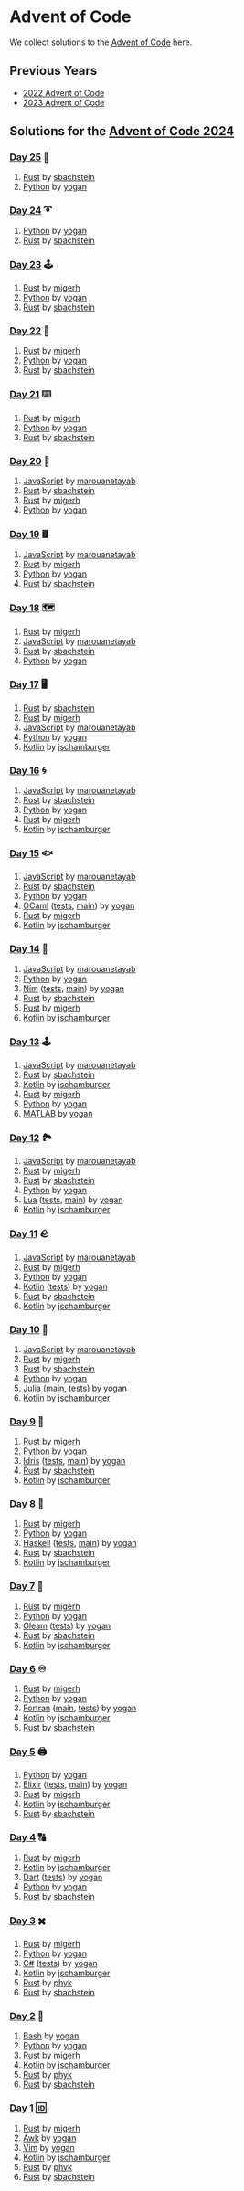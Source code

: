 # Advent of Code

We collect solutions to the [Advent of Code](https://adventofcode.com/) here.

## Previous Years

- [2022 Advent of Code](2022.md)
- [2023 Advent of Code](2023.md)

## Solutions for the [Advent of Code 2024](https://adventofcode.com/2024)


### [Day 25](https://adventofcode.com/2024/day/25) 🔑

1. [Rust](https://github.com/sbachstein/advent-of-code-2024/tree/main/day-25/src) by [sbachstein]
1. [Python](https://github.com/yogan/advent-of-code/blob/main/2024/day-25-python/aoc.py) by [yogan]

### [Day 24](https://adventofcode.com/2024/day/24) ➰

1. [Python](https://github.com/yogan/advent-of-code/blob/main/2024/day-24-python/aoc.py) by [yogan]
1. [Rust](https://github.com/sbachstein/advent-of-code-2024/tree/main/day-24/src) by [sbachstein]

### [Day 23](https://adventofcode.com/2024/day/23) 🕹️

1. [Rust](https://github.com/migerh/aoc-2024/blob/main/src/day23/mod.rs) by [migerh]
1. [Python](https://github.com/yogan/advent-of-code/blob/main/2024/day-23-python/aoc.py) by [yogan]
1. [Rust](https://github.com/sbachstein/advent-of-code-2024/tree/main/day-23/src) by [sbachstein]

### [Day 22](https://adventofcode.com/2024/day/22) 🍌

1. [Rust](https://github.com/migerh/aoc-2024/blob/main/src/day22/mod.rs) by [migerh]
1. [Python](https://github.com/yogan/advent-of-code/blob/main/2024/day-22-python/aoc.py) by [yogan]
1. [Rust](https://github.com/sbachstein/advent-of-code-2024/tree/main/day-22/src) by [sbachstein]

### [Day 21](https://adventofcode.com/2024/day/21) ⌨️

1. [Rust](https://github.com/migerh/aoc-2024/blob/main/src/day21/mod.rs) by [migerh]
1. [Python](https://github.com/yogan/advent-of-code/blob/main/2024/day-21-python/aoc.py) by [yogan]
1. [Rust](https://github.com/sbachstein/advent-of-code-2024/tree/main/day-21/src) by [sbachstein]

### [Day 20](https://adventofcode.com/2024/day/20) 🏁

1. [JavaScript](https://github.com/marouanetayab/Advent_of_Code_2024/blob/main/Day20/solution.js) by [marouanetayab]
1. [Rust](https://github.com/sbachstein/advent-of-code-2024/tree/main/day-20/src) by [sbachstein]
1. [Rust](https://github.com/migerh/aoc-2024/blob/main/src/day20/mod.rs) by [migerh]
1. [Python](https://github.com/yogan/advent-of-code/blob/main/2024/day-20-python/aoc.py) by [yogan]

### [Day 19](https://adventofcode.com/2024/day/19) 𖡴

1. [JavaScript](https://github.com/marouanetayab/Advent_of_Code_2024/blob/main/Day19/solution.js) by [marouanetayab]
1. [Rust](https://github.com/migerh/aoc-2024/blob/main/src/day19/mod.rs) by [migerh]
1. [Python](https://github.com/yogan/advent-of-code/blob/main/2024/day-19-python/aoc.py) by [yogan]
1. [Rust](https://github.com/sbachstein/advent-of-code-2024/tree/main/day-19/src) by [sbachstein]

### [Day 18](https://adventofcode.com/2024/day/18) 🗺️

1. [Rust](https://github.com/migerh/aoc-2024/blob/main/src/day18/mod.rs) by [migerh]
1. [JavaScript](https://github.com/marouanetayab/Advent_of_Code_2024/blob/main/Day18/solution.js) by [marouanetayab]
1. [Rust](https://github.com/sbachstein/advent-of-code-2024/tree/main/day-18/src) by [sbachstein]
1. [Python](https://github.com/yogan/advent-of-code/blob/main/2024/day-18-python/aoc.py) by [yogan]

### [Day 17](https://adventofcode.com/2024/day/17) 🖥️

1. [Rust](https://github.com/sbachstein/advent-of-code-2024/tree/main/day-17/src) by [sbachstein]
1. [Rust](https://github.com/migerh/aoc-2024/blob/main/src/day17/mod.rs) by [migerh]
1. [JavaScript](https://github.com/marouanetayab/Advent_of_Code_2024/blob/main/Day17/solution.js) by [marouanetayab]
1. [Python](https://github.com/yogan/advent-of-code/blob/main/2024/day-17-python/aoc.py) by [yogan]
1. [Kotlin](https://github.com/jschamburger/advent-of-code-2024/blob/main/src/Day17.kt) by [jschamburger]

### [Day 16](https://adventofcode.com/2024/day/16) 🌀

1. [JavaScript](https://github.com/marouanetayab/Advent_of_Code_2024/blob/main/Day16/solution.js) by [marouanetayab]
1. [Rust](https://github.com/sbachstein/advent-of-code-2024/tree/main/day-16/src) by [sbachstein]
1. [Python](https://github.com/yogan/advent-of-code/blob/main/2024/day-16-python/aoc.py) by [yogan]
1. [Rust](https://github.com/migerh/aoc-2024/blob/main/src/day16/mod.rs) by [migerh]
1. [Kotlin](https://github.com/jschamburger/advent-of-code-2024/blob/main/src/Day16.kt) by [jschamburger]

### [Day 15](https://adventofcode.com/2024/day/15) 🐟

1. [JavaScript](https://github.com/marouanetayab/Advent_of_Code_2024/blob/main/Day15/solution.js) by [marouanetayab]
1. [Rust](https://github.com/sbachstein/advent-of-code-2024/tree/main/day-15/src) by [sbachstein]
1. [Python](https://github.com/yogan/advent-of-code/blob/main/2024/day-15-python/aoc.py) by [yogan]
1. [OCaml](https://github.com/yogan/advent-of-code/blob/main/2024/day-15-ocaml/lib/aoc.ml) ([tests](https://github.com/yogan/advent-of-code/blob/main/2024/day-15-ocaml/test/test_aoc.ml), [main](https://github.com/yogan/advent-of-code/blob/main/2024/day-15-ocaml/bin/main.ml)) by [yogan]
1. [Rust](https://github.com/migerh/aoc-2024/blob/main/src/day15/mod.rs) by [migerh]
1. [Kotlin](https://github.com/jschamburger/advent-of-code-2024/blob/main/src/Day15.kt) by [jschamburger]

### [Day 14](https://adventofcode.com/2024/day/14) 🤖

1. [JavaScript](https://github.com/marouanetayab/Advent_of_Code_2024/blob/main/Day14/solution.js) by [marouanetayab]
1. [Python](https://github.com/yogan/advent-of-code/blob/main/2024/day-14-python/aoc.py) by [yogan]
1. [Nim](https://github.com/yogan/advent-of-code/blob/main/2024/day-14-nim/lib.nim) ([tests](https://github.com/yogan/advent-of-code/blob/main/2024/day-14-nim/tests.nim), [main](https://github.com/yogan/advent-of-code/blob/main/2024/day-14-nim/main.nim)) by [yogan]
1. [Rust](https://github.com/sbachstein/advent-of-code-2024/tree/main/day-14/src) by [sbachstein]
1. [Rust](https://github.com/migerh/aoc-2024/blob/main/src/day14/mod.rs) by [migerh]
1. [Kotlin](https://github.com/jschamburger/advent-of-code-2024/blob/main/src/Day14.kt) by [jschamburger]

### [Day 13](https://adventofcode.com/2024/day/13) 🕹

1. [JavaScript](https://github.com/marouanetayab/Advent_of_Code_2024/blob/main/Day13/solution.js) by [marouanetayab]
1. [Rust](https://github.com/sbachstein/advent-of-code-2024/tree/main/day-13/src) by [sbachstein]
1. [Kotlin](https://github.com/jschamburger/advent-of-code-2024/blob/main/src/Day13.kt) by [jschamburger]
1. [Rust](https://github.com/migerh/aoc-2024/blob/main/src/day13/mod.rs) by [migerh]
1. [Python](https://github.com/yogan/advent-of-code/blob/main/2024/day-13-python/aoc.py) by [yogan]
1. [MATLAB](https://github.com/yogan/advent-of-code/blob/main/2024/day-13-matlab/aoc.m) by [yogan]

### [Day 12](https://adventofcode.com/2024/day/12) 🏞️

1. [JavaScript](https://github.com/marouanetayab/Advent_of_Code_2024/blob/main/Day12/solution.js) by [marouanetayab]
1. [Rust](https://github.com/migerh/aoc-2024/blob/main/src/day12/mod.rs) by [migerh]
1. [Rust](https://github.com/sbachstein/advent-of-code-2024/tree/main/day-12/src) by [sbachstein]
1. [Python](https://github.com/yogan/advent-of-code/blob/main/2024/day-12-python/aoc.py) by [yogan]
1. [Lua](https://github.com/yogan/advent-of-code/blob/main/2024/day-12-lua/aoc.lua) ([tests](https://github.com/yogan/advent-of-code/blob/main/2024/day-12-lua/aoc_spec.lua), [main](https://github.com/yogan/advent-of-code/blob/main/2024/day-12-lua/main.lua)) by [yogan]
1. [Kotlin](https://github.com/jschamburger/advent-of-code-2024/blob/main/src/Day12.kt) by [jschamburger]

### [Day 11](https://adventofcode.com/2024/day/11) 🪨

1. [JavaScript](https://github.com/marouanetayab/Advent_of_Code_2024/blob/main/Day11/solution.js) by [marouanetayab]
1. [Rust](https://github.com/migerh/aoc-2024/blob/main/src/day11/mod.rs) by [migerh]
1. [Python](https://github.com/yogan/advent-of-code/blob/main/2024/day-11-python/aoc.py) by [yogan]
1. [Kotlin](https://github.com/yogan/advent-of-code/blob/main/2024/day-11-kotlin/app/src/main/kotlin/aoc/App.kt) ([tests](https://github.com/yogan/advent-of-code/blob/main/2024/day-11-kotlin/app/src/test/kotlin/aoc/AppTest.kt)) by [yogan]
1. [Rust](https://github.com/sbachstein/advent-of-code-2024/tree/main/day-11/src) by [sbachstein]
1. [Kotlin](https://github.com/jschamburger/advent-of-code-2024/blob/main/src/Day11.kt) by [jschamburger]

### [Day 10](https://adventofcode.com/2024/day/10) 🌋

1. [JavaScript](https://github.com/marouanetayab/Advent_of_Code_2024/blob/main/Day10/solution.js) by [marouanetayab]
1. [Rust](https://github.com/migerh/aoc-2024/blob/main/src/day10/mod.rs) by [migerh]
1. [Rust](https://github.com/sbachstein/advent-of-code-2024/tree/main/day-10/src) by [sbachstein]
1. [Python](https://github.com/yogan/advent-of-code/blob/main/2024/day-10-python/aoc.py) by [yogan]
1. [Julia](https://github.com/yogan/advent-of-code/blob/main/2024/day-10-julia/src/AoC.jl) ([main](https://github.com/yogan/advent-of-code/blob/main/2024/day-10-julia/src/main.jl), [tests](https://github.com/yogan/advent-of-code/blob/main/2024/day-10-julia/test/runtests.jl)) by [yogan]
1. [Kotlin](https://github.com/jschamburger/advent-of-code-2024/blob/main/src/Day10.kt) by [jschamburger]

### [Day 9](https://adventofcode.com/2024/day/9) 💾

1. [Rust](https://github.com/migerh/aoc-2024/blob/main/src/day09/mod.rs) by [migerh]
1. [Python](https://github.com/yogan/advent-of-code/blob/main/2024/day-09-python/aoc.py) by [yogan]
1. [Idris](https://github.com/yogan/advent-of-code/blob/main/2024/day-09-idris2/AoC.idr) ([tests](https://github.com/yogan/advent-of-code/blob/main/2024/day-09-idris2/Tests.idr), [main](https://github.com/yogan/advent-of-code/blob/main/2024/day-09-idris2/Main.idr)) by [yogan]
1. [Rust](https://github.com/sbachstein/advent-of-code-2024/tree/main/day-09/src) by [sbachstein]
1. [Kotlin](https://github.com/jschamburger/advent-of-code-2024/blob/main/src/Day09.kt) by [jschamburger]

### [Day 8](https://adventofcode.com/2024/day/8) 📡

1. [Rust](https://github.com/migerh/aoc-2024/blob/main/src/day08/mod.rs) by [migerh]
1. [Python](https://github.com/yogan/advent-of-code/blob/main/2024/day-08-python/aoc.py) by [yogan]
1. [Haskell](https://github.com/yogan/advent-of-code/blob/main/2024/day-08-haskell/src/Lib.hs) ([tests](https://github.com/yogan/advent-of-code/blob/main/2024/day-08-haskell/test/Spec.hs), [main](https://github.com/yogan/advent-of-code/blob/main/2024/day-08-haskell/app/Main.hs)) by [yogan]
1. [Rust](https://github.com/sbachstein/advent-of-code-2024/tree/main/day-08/src) by [sbachstein]
1. [Kotlin](https://github.com/jschamburger/advent-of-code-2024/blob/main/src/Day08.kt) by [jschamburger]

### [Day 7](https://adventofcode.com/2024/day/7) 🌉

1. [Rust](https://github.com/migerh/aoc-2024/blob/main/src/day07/mod.rs) by [migerh]
1. [Python](https://github.com/yogan/advent-of-code/blob/main/2024/day-07-python/aoc.py) by [yogan]
1. [Gleam](https://github.com/yogan/advent-of-code/blob/main/2024/day-07-gleam/src/aoc.gleam) ([tests](https://github.com/yogan/advent-of-code/blob/main/2024/day-07-gleam/test/aoc_test.gleam)) by [yogan]
1. [Rust](https://github.com/sbachstein/advent-of-code-2024/tree/main/day-07/src) by [sbachstein]
1. [Kotlin](https://github.com/jschamburger/advent-of-code-2024/blob/main/src/Day07.kt) by [jschamburger]

### [Day 6](https://adventofcode.com/2024/day/6) ♾️

1. [Rust](https://github.com/migerh/aoc-2024/blob/main/src/day06/mod.rs) by [migerh]
1. [Python](https://github.com/yogan/advent-of-code/blob/main/2024/day-06-python/aoc.py) by [yogan]
1. [Fortran](https://github.com/yogan/advent-of-code/blob/main/2024/day-06-fortran/aoc.f90) ([main](https://github.com/yogan/advent-of-code/blob/main/2024/day-06-fortran/main.f90), [tests](https://github.com/yogan/advent-of-code/blob/main/2024/day-06-fortran/tests.f90)) by [yogan]
1. [Kotlin](https://github.com/jschamburger/advent-of-code-2024/blob/main/src/Day06.kt) by [jschamburger]
1. [Rust](https://github.com/sbachstein/advent-of-code-2024/tree/main/day-06/src) by [sbachstein]

### [Day 5](https://adventofcode.com/2024/day/5) 🖨️

1. [Python](https://github.com/yogan/advent-of-code/blob/main/2024/day-05-python/aoc.py) by [yogan]
1. [Elixir](https://github.com/yogan/advent-of-code/blob/main/2024/day-05-elixir/lib/aoc.ex) ([tests](https://github.com/yogan/advent-of-code/blob/main/2024/day-05-elixir/test/aoc_test.exs), [main](https://github.com/yogan/advent-of-code/blob/main/2024/day-05-elixir/lib/main.ex)) by [yogan]
1. [Rust](https://github.com/migerh/aoc-2024/blob/main/src/day05/mod.rs) by [migerh]
1. [Kotlin](https://github.com/jschamburger/advent-of-code-2024/blob/main/src/Day05.kt) by [jschamburger]
1. [Rust](https://github.com/sbachstein/advent-of-code-2024/tree/main/day-05/src) by [sbachstein]

### [Day 4](https://adventofcode.com/2024/day/4) 🔠

1. [Rust](https://github.com/migerh/aoc-2024/blob/main/src/day04/mod.rs) by [migerh]
1. [Kotlin](https://github.com/jschamburger/advent-of-code-2024/blob/main/src/Day04.kt) by [jschamburger]
1. [Dart](https://github.com/yogan/advent-of-code/blob/main/2024/day-04-dart/lib/aoc.dart) ([tests](https://github.com/yogan/advent-of-code/blob/main/2024/day-04-dart/test/aoc_test.dart)) by [yogan]
1. [Python](https://github.com/yogan/advent-of-code/blob/main/2024/day-04-python/aoc.py) by [yogan]
1. [Rust](https://github.com/sbachstein/advent-of-code-2024/tree/main/day-04/src) by [sbachstein]

### [Day 3](https://adventofcode.com/2024/day/3) ️✖️

1. [Rust](https://github.com/migerh/aoc-2024/blob/main/src/day03/mod.rs) by [migerh]
1. [Python](https://github.com/yogan/advent-of-code/blob/main/2024/day-03-python/aoc.py) by [yogan]
1. [C#](https://github.com/yogan/advent-of-code/blob/main/2024/day-03-csharp/AoC.cs) ([tests](https://github.com/yogan/advent-of-code/blob/main/2024/day-03-csharp/AoCTests.cs)) by [yogan]
1. [Kotlin](https://github.com/jschamburger/advent-of-code-2024/blob/main/src/Day03.kt) by [jschamburger]
1. [Rust](https://github.com/phyk/advent-of-code-2024/blob/main/src/bin/03.rs) by [phyk]
1. [Rust](https://github.com/sbachstein/advent-of-code-2024/tree/main/day-03/src) by [sbachstein]

### [Day 2](https://adventofcode.com/2024/day/2) ️🔴

1. [Bash](https://github.com/yogan/advent-of-code/blob/main/2024/day-02-bash/aoc.bash) by [yogan]
1. [Python](https://github.com/yogan/advent-of-code/blob/main/2024/day-02-python/aoc.py) by [yogan]
1. [Rust](https://github.com/migerh/aoc-2024/blob/main/src/day02/mod.rs) by [migerh]
1. [Kotlin](https://github.com/jschamburger/advent-of-code-2024/blob/main/src/Day02.kt) by [jschamburger]
1. [Rust](https://github.com/phyk/advent-of-code-2024/blob/main/src/bin/02.rs) by [phyk]
1. [Rust](https://github.com/sbachstein/advent-of-code-2024/tree/main/day-02/src) by [sbachstein]

### [Day 1](https://adventofcode.com/2024/day/1) ️🆔

1. [Rust](https://github.com/migerh/aoc-2024/blob/main/src/day01/mod.rs) by [migerh]
1. [Awk](https://github.com/yogan/advent-of-code/blob/main/2024/day-01-awk/aoc.awk) by [yogan]
1. [Vim](https://github.com/yogan/advent-of-code/blob/main/vim/2024/day-01/aoc.vim) by [yogan]
1. [Kotlin](https://github.com/jschamburger/advent-of-code-2024/blob/main/src/Day01.kt) by [jschamburger]
1. [Rust](https://github.com/phyk/advent-of-code-2024/blob/main/src/bin/01.rs) by [phyk]
1. [Rust](https://github.com/sbachstein/advent-of-code-2024/tree/main/day-01/src) by [sbachstein]
   

[migerh]: https://github.com/migerh
[yogan]: https://github.com/yogan
[jschamburger]: https://github.com/jschamburger
[phyk]: https://github.com/phyk
[sbachstein]: https://github.com/sbachstein
[marouanetayab]: https://github.com/marouanetayab
